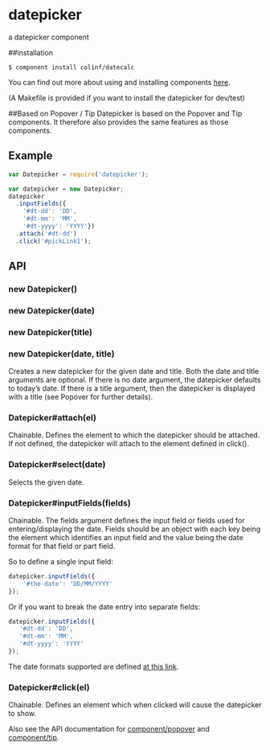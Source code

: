 
# datepicker
 a datepicker component

##installation
```
$ component install colinf/datecalc
```
You can find out more about using and installing components [here](https://github.com/component/component).

(A Makefile is provided if you want to install the datepicker for dev/test)

##Based on Popover / Tip
Datepicker is based on the Popover and Tip components. It therefore also provides the same features as those components.

## Example

```js
var Datepicker = require('datepicker');

var datepicker = new Datepicker;
datepicker
  .inputFields({
    '#dt-dd': 'DD',
    '#dt-mm': 'MM',
    '#dt-yyyy': 'YYYY'})
  .attach('#dt-dd')
  .click('#pickLink1');
```    

## API

### new Datepicker()
### new Datepicker(date)
### new Datepicker(title)
### new Datepicker(date, title)
Creates a new datepicker for the given date and title. Both the date and title arguments are optional. If there is no date argument, the datepicker defaults to today’s date. If there is a title argument, then the datepicker is displayed with a title (see Popover for further details).

### Datepicker#attach(el)
Chainable. Defines the element to which the datepicker should be attached. If not defined, the datepicker will attach to the element defined in click().

### Datepicker#select(date)
Selects the given date.

### Datepicker#inputFields(fields)
Chainable. The fields argument defines the input field or fields used for entering/displaying the date. Fields should be an object with each key being the element which identifies an input field and the value being the date format for that field or part field.

So to define a single input field:
```js
datepicker.inputFields({
	'#the-date': 'DD/MM/YYYY'
});
```

Or if you want to break the date entry into separate fields:
```js
datepicker.inputFields({
   '#dt-dd': 'DD',
   '#dt-mm': 'MM',
   '#dt-yyyy': 'YYYY'
});
```
The date formats supported are defined [at this link](http://momentjs.com/docs/#/parsing/string-format/).

### Datepicker#click(el)
Chainable. Defines an element which when clicked will cause the datepicker to show.

Also see the API documentation for [component/popover](https://github.com/component/popover) and [component/tip](https://github.com/component/tip).
